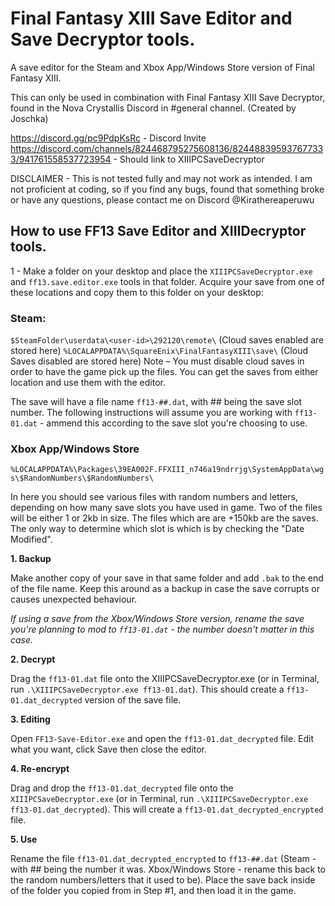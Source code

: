 # Final Fantasy XIII Save Editor and Save Decryptor tools.

A save editor for the Steam and Xbox App/Windows Store version of Final Fantasy XIII.

This can only be used in combination with Final Fantasy XIII Save Decryptor, found in the Nova Crystallis Discord in #general channel. (Created by Joschka)

https://discord.gg/pc9PdpKsRc - Discord Invite
https://discord.com/channels/824468795275608136/824488395937677333/941761558537723954 - Should link to XIIIPCSaveDecryptor

DISCLAIMER - This is not tested fully and may not work as intended. I am not proficient at coding, so if you find any bugs, found that something broke or have any questions, please contact me on Discord @Kirathereaperuwu


## How to use FF13 Save Editor and XIIIDecryptor tools.

1 - Make a folder on your desktop and place the `XIIIPCSaveDecryptor.exe` and  `ff13.save.editor.exe` tools in that folder. Acquire your save from one of these locations and copy them to this folder on your desktop:

### Steam:

`$SteamFolder\userdata\<user-id>\292120\remote\` (Cloud saves enabled are stored here)
`%LOCALAPPDATA%\SquareEnix\FinalFantasyXIII\save\` (Cloud Saves disabled are stored here)
Note – You must disable cloud saves in order to have the game pick up the files. You can get the saves from either location and use them with the editor.

The save will have a file name `ff13-##.dat`, with ## being the save slot number. The following instructions will assume you are working with `ff13-01.dat` - ammend this according to the save slot you're choosing to use.

### Xbox App/Windows Store
`%LOCALAPPDATA%\Packages\39EA002F.FFXIII_n746a19ndrrjg\SystemAppData\wgs\$RandomNumbers\$RandomNumbers\`

In here you should see various files with random numbers and letters, depending on how many save slots you have used in game.
Two of the files will be either 1 or 2kb in size. The files which are are +150kb are the saves. The only way to determine which slot is which is by checking the "Date Modified".

**1. Backup**

Make another copy of your save in that same folder and add `.bak` to the end of the file name. Keep this around as a backup in case the save corrupts or causes unexpected behaviour.

*If using a save from the Xbox/Windows Store version, rename the save you're planning to mod to `ff13-01.dat` - the number doesn't matter in this case.*

**2. Decrypt**

Drag the `ff13-01.dat` file onto the XIIIPCSaveDecryptor.exe (or in Terminal, run `.\XIIIPCSaveDecryptor.exe ff13-01.dat`). This should create a `ff13-01.dat_decrypted` version of the save file.

**3. Editing**

Open `FF13-Save-Editor.exe` and open the `ff13-01.dat_decrypted` file. Edit what you want, click Save then close the editor.

**4. Re-encrypt**

Drag and drop the `ff13-01.dat_decrypted` file onto the `XIIIPCSaveDecryptor.exe` (or in Terminal, run `.\XIIIPCSaveDecryptor.exe ff13-01.dat_decrypted`). This will create a `ff13-01.dat_decrypted_encrypted` file.

**5. Use**

Rename the file `ff13-01.dat_decrypted_encrypted` to `ff13-##.dat` (Steam - with ## being the number it was. Xbox/Windows Store - rename this back to the random numbers/letters that it used to be). Place the save back inside of the folder you copied from in Step #1, and then load it in the game.
